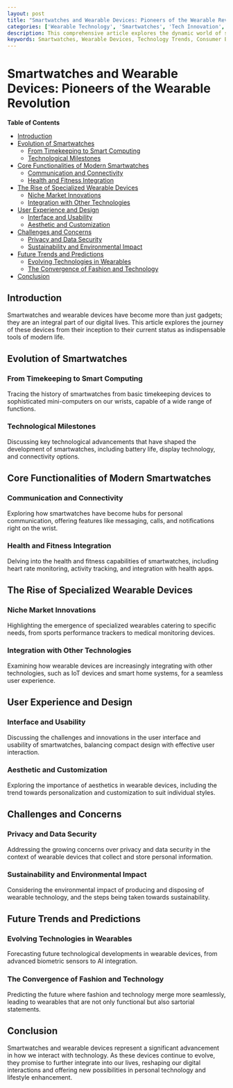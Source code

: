 ```yaml
---
layout: post
title: "Smartwatches and Wearable Devices: Pioneers of the Wearable Revolution"
categories: ['Wearable Technology', 'Smartwatches', 'Tech Innovation', 'Consumer Electronics', 'Digital Lifestyle']
description: This comprehensive article explores the dynamic world of smartwatches and wearable devices, delving into their evolution, functionalities, and the transformative impact they have on our digital lifestyles.
keywords: Smartwatches, Wearable Devices, Technology Trends, Consumer Electronics, Digital Connectivity, Wearable Computing
---
```


# Smartwatches and Wearable Devices: Pioneers of the Wearable Revolution

**Table of Contents**

- [Introduction](#introduction)
- [Evolution of Smartwatches](#evolution-of-smartwatches)
  - [From Timekeeping to Smart Computing](#from-timekeeping-to-smart-computing)
  - [Technological Milestones](#technological-milestones)
- [Core Functionalities of Modern Smartwatches](#core-functionalities-of-modern-smartwatches)
  - [Communication and Connectivity](#communication-and-connectivity)
  - [Health and Fitness Integration](#health-and-fitness-integration)
- [The Rise of Specialized Wearable Devices](#the-rise-of-specialized-wearable-devices)
  - [Niche Market Innovations](#niche-market-innovations)
  - [Integration with Other Technologies](#integration-with-other-technologies)
- [User Experience and Design](#user-experience-and-design)
  - [Interface and Usability](#interface-and-usability)
  - [Aesthetic and Customization](#aesthetic-and-customization)
- [Challenges and Concerns](#challenges-and-concerns)
  - [Privacy and Data Security](#privacy-and-data-security)
  - [Sustainability and Environmental Impact](#sustainability-and-environmental-impact)
- [Future Trends and Predictions](#future-trends-and-predictions)
  - [Evolving Technologies in Wearables](#evolving-technologies-in-wearables)
  - [The Convergence of Fashion and Technology](#the-convergence-of-fashion-and-technology)
- [Conclusion](#conclusion)

## Introduction

Smartwatches and wearable devices have become more than just gadgets; they are an integral part of our digital lives. This article explores the journey of these devices from their inception to their current status as indispensable tools of modern life.

## Evolution of Smartwatches

### From Timekeeping to Smart Computing

Tracing the history of smartwatches from basic timekeeping devices to sophisticated mini-computers on our wrists, capable of a wide range of functions.

### Technological Milestones

Discussing key technological advancements that have shaped the development of smartwatches, including battery life, display technology, and connectivity options.

## Core Functionalities of Modern Smartwatches

### Communication and Connectivity

Exploring how smartwatches have become hubs for personal communication, offering features like messaging, calls, and notifications right on the wrist.

### Health and Fitness Integration

Delving into the health and fitness capabilities of smartwatches, including heart rate monitoring, activity tracking, and integration with health apps.

## The Rise of Specialized Wearable Devices

### Niche Market Innovations

Highlighting the emergence of specialized wearables catering to specific needs, from sports performance trackers to medical monitoring devices.

### Integration with Other Technologies

Examining how wearable devices are increasingly integrating with other technologies, such as IoT devices and smart home systems, for a seamless user experience.

## User Experience and Design

### Interface and Usability

Discussing the challenges and innovations in the user interface and usability of smartwatches, balancing compact design with effective user interaction.

### Aesthetic and Customization

Exploring the importance of aesthetics in wearable devices, including the trend towards personalization and customization to suit individual styles.

## Challenges and Concerns

### Privacy and Data Security

Addressing the growing concerns over privacy and data security in the context of wearable devices that collect and store personal information.

### Sustainability and Environmental Impact

Considering the environmental impact of producing and disposing of wearable technology, and the steps being taken towards sustainability.

## Future Trends and Predictions

### Evolving Technologies in Wearables

Forecasting future technological developments in wearable devices, from advanced biometric sensors to AI integration.

### The Convergence of Fashion and Technology

Predicting the future where fashion and technology merge more seamlessly, leading to wearables that are not only functional but also sartorial statements.

## Conclusion

Smartwatches and wearable devices represent a significant advancement in how we interact with technology. As these devices continue to evolve, they promise to further integrate into our lives, reshaping our digital interactions and offering new possibilities in personal technology and lifestyle enhancement.
